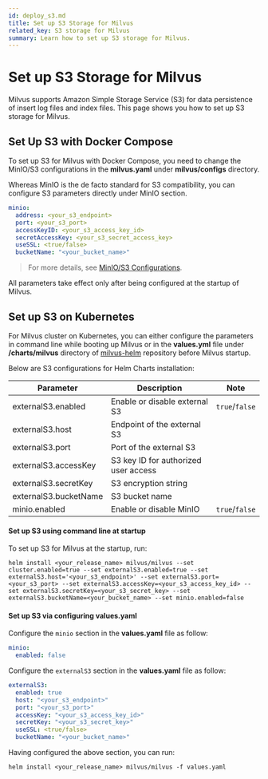 ```yaml
---
id: deploy_s3.md
title: Set up S3 Storage for Milvus
related_key: S3 storage for Milvus
summary: Learn how to set up S3 storage for Milvus.
---
```


# Set up S3 Storage for Milvus

Milvus supports Amazon Simple Storage Service (S3) for data persistence of insert log files and index files. This page shows you how to set up S3 storage for Milvus. 

## Set Up S3 with Docker Compose

To set up S3 for Milvus with Docker Compose, you need to change the MinIO/S3 configurations in the **milvus.yaml** under **milvus/configs** directory.

Whereas MinIO is the de facto standard for S3 compatibility, you can configure S3 parameters directly under MinIO section.

```yaml
minio:
  address: <your_s3_endpoint>
  port: <your_s3_port>
  accessKeyID: <your_s3_access_key_id>
  secretAccessKey: <your_s3_secret_access_key>
  useSSL: <true/false>
  bucketName: "<your_bucket_name>"
```
> For more details, see [MinIO/S3 Configurations](configuration_standalone-advanced.md#MinIOS3-Configurations).

<div class="alert note">
All parameters take effect only after being configured at the startup of Milvus.
</div>

## Set up S3 on Kubernetes

For Milvus cluster on Kubernetes, you can either configure the parameters in command line while booting up Milvus or in the **values.yml** file under **/charts/milvus** directory of [milvus-helm](https://github.com/milvus-io/milvus-helm) repository before Milvus startup.

Below are S3 configurations for Helm Charts installation:

| Parameter             | Description                          | Note                                 |
| --------------------- | ------------------------------------ | ------------------------------------ |
| externalS3.enabled    | Enable or disable external S3        | <code>true</code>/<code>false</code> |
| externalS3.host       | Endpoint of the external S3          |                                      |
| externalS3.port       | Port of the external S3              |                                      |
| externalS3.accessKey  | S3 key ID for authorized user access |                                      |
| externalS3.secretKey  | S3 encryption string                 |                                      |
| externalS3.bucketName | S3 bucket name                       |                                      |
| minio.enabled         | Enable or disable MinIO              | <code>true</code>/<code>false</code> |

#### Set up S3 using command line at startup

To set up S3 for Milvus at the startup, run:

```shell
helm install <your_release_name> milvus/milvus --set cluster.enabled=true --set externalS3.enabled=true --set externalS3.host='<your_s3_endpoint>' --set externalS3.port=<your_s3_port> --set externalS3.accessKey=<your_s3_access_key_id> --set externalS3.secretKey=<your_s3_secret_key> --set externalS3.bucketName=<your_bucket_name> --set minio.enabled=false
```

#### Set up S3 via configuring **values.yaml**

Configure the `minio` section in the **values.yaml** file as follow:

```yaml
minio:
  enabled: false
```

Configure the `externalS3` section in the **values.yaml** file as follow:

```yaml
externalS3:
  enabled: true
  host: "<your_s3_endpoint>"
  port: "<your_s3_port>"
  accessKey: "<your_s3_access_key_id>"
  secretKey: "<your_s3_secret_key>"
  useSSL: <true/false>
  bucketName: "<your_bucket_name>"
```

Having configured the above section, you can run:

```shell
helm install <your_release_name> milvus/milvus -f values.yaml
```


